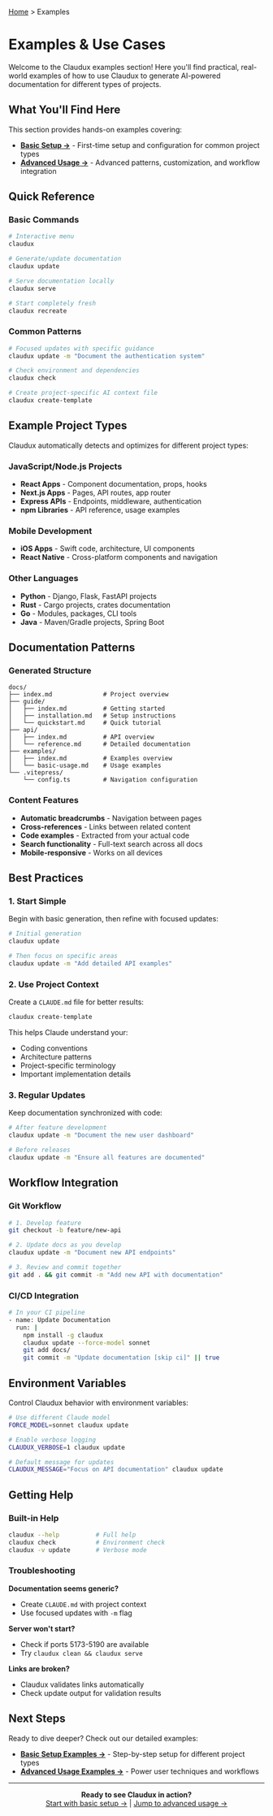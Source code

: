 [Home](/) > Examples

# Examples & Use Cases

Welcome to the Claudux examples section! Here you'll find practical, real-world examples of how to use Claudux to generate AI-powered documentation for different types of projects.

## What You'll Find Here

This section provides hands-on examples covering:

- **[Basic Setup →](basic-setup.md)** - First-time setup and configuration for common project types
- **[Advanced Usage →](advanced-usage.md)** - Advanced patterns, customization, and workflow integration

## Quick Reference

### Basic Commands
```bash
# Interactive menu
claudux

# Generate/update documentation
claudux update

# Serve documentation locally
claudux serve

# Start completely fresh
claudux recreate
```

### Common Patterns
```bash
# Focused updates with specific guidance
claudux update -m "Document the authentication system"

# Check environment and dependencies
claudux check

# Create project-specific AI context file
claudux create-template
```

## Example Project Types

Claudux automatically detects and optimizes for different project types:

### JavaScript/Node.js Projects
- **React Apps** - Component documentation, props, hooks
- **Next.js Apps** - Pages, API routes, app router
- **Express APIs** - Endpoints, middleware, authentication
- **npm Libraries** - API reference, usage examples

### Mobile Development
- **iOS Apps** - Swift code, architecture, UI components
- **React Native** - Cross-platform components and navigation

### Other Languages
- **Python** - Django, Flask, FastAPI projects  
- **Rust** - Cargo projects, crates documentation
- **Go** - Modules, packages, CLI tools
- **Java** - Maven/Gradle projects, Spring Boot

## Documentation Patterns

### Generated Structure
```
docs/
├── index.md              # Project overview
├── guide/
│   ├── index.md          # Getting started
│   ├── installation.md   # Setup instructions
│   └── quickstart.md     # Quick tutorial
├── api/
│   ├── index.md          # API overview
│   └── reference.md      # Detailed documentation
├── examples/
│   ├── index.md          # Examples overview
│   └── basic-usage.md    # Usage examples
└── .vitepress/
    └── config.ts         # Navigation configuration
```

### Content Features
- **Automatic breadcrumbs** - Navigation between pages
- **Cross-references** - Links between related content
- **Code examples** - Extracted from your actual code
- **Search functionality** - Full-text search across all docs
- **Mobile-responsive** - Works on all devices

## Best Practices

### 1. Start Simple
Begin with basic generation, then refine with focused updates:

```bash
# Initial generation
claudux update

# Then focus on specific areas
claudux update -m "Add detailed API examples"
```

### 2. Use Project Context
Create a `CLAUDE.md` file for better results:

```bash
claudux create-template
```

This helps Claude understand your:
- Coding conventions
- Architecture patterns
- Project-specific terminology
- Important implementation details

### 3. Regular Updates
Keep documentation synchronized with code:

```bash
# After feature development
claudux update -m "Document the new user dashboard"

# Before releases
claudux update -m "Ensure all features are documented"
```

## Workflow Integration

### Git Workflow
```bash
# 1. Develop feature
git checkout -b feature/new-api

# 2. Update docs as you develop
claudux update -m "Document new API endpoints"

# 3. Review and commit together
git add . && git commit -m "Add new API with documentation"
```

### CI/CD Integration
```bash
# In your CI pipeline
- name: Update Documentation
  run: |
    npm install -g claudux
    claudux update --force-model sonnet
    git add docs/
    git commit -m "Update documentation [skip ci]" || true
```

## Environment Variables

Control Claudux behavior with environment variables:

```bash
# Use different Claude model
FORCE_MODEL=sonnet claudux update

# Enable verbose logging
CLAUDUX_VERBOSE=1 claudux update

# Default message for updates
CLAUDUX_MESSAGE="Focus on API documentation" claudux update
```

## Getting Help

### Built-in Help
```bash
claudux --help          # Full help
claudux check           # Environment check
claudux -v update       # Verbose mode
```

### Troubleshooting

**Documentation seems generic?**
- Create `CLAUDE.md` with project context
- Use focused updates with `-m` flag

**Server won't start?**
- Check if ports 5173-5190 are available
- Try `claudux clean && claudux serve`

**Links are broken?**  
- Claudux validates links automatically
- Check update output for validation results

## Next Steps

Ready to dive deeper? Check out our detailed examples:

- **[Basic Setup Examples →](basic-setup.md)** - Step-by-step setup for different project types
- **[Advanced Usage Examples →](advanced-usage.md)** - Power user techniques and workflows

---

<p align="center">
  <strong>Ready to see Claudux in action?</strong><br/>
  <a href="basic-setup.md">Start with basic setup →</a> | 
  <a href="advanced-usage.md">Jump to advanced usage →</a>
</p>